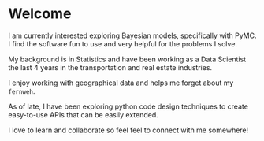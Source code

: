 # Welcome

I am currently interested exploring Bayesian models, specifically with PyMC. I find the software fun to use and very helpful for the problems I solve. 

My background is in Statistics and have been working as a Data Scientist the last 4 years in the transportation and real estate industries. 

I enjoy working with geographical data and helps me forget about my `fernweh`. 

As of late, I have been exploring python code design techniques to create easy-to-use APIs that can be easily extended. 

I love to learn and collaborate so feel feel to connect with me somewhere!  


